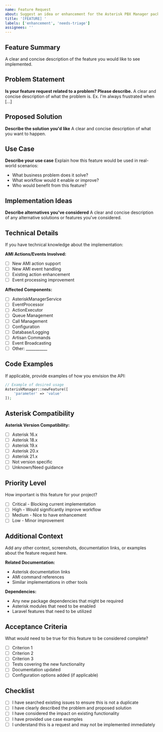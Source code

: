 ```yaml
---
name: Feature Request
about: Suggest an idea or enhancement for the Asterisk PBX Manager package
title: '[FEATURE] '
labels: ['enhancement', 'needs-triage']
assignees: ''
---
```


## Feature Summary
A clear and concise description of the feature you would like to see implemented.

## Problem Statement
**Is your feature request related to a problem? Please describe.**
A clear and concise description of what the problem is. Ex. I'm always frustrated when [...]

## Proposed Solution
**Describe the solution you'd like**
A clear and concise description of what you want to happen.

## Use Case
**Describe your use case**
Explain how this feature would be used in real-world scenarios:
- What business problem does it solve?
- What workflow would it enable or improve?
- Who would benefit from this feature?

## Implementation Ideas
**Describe alternatives you've considered**
A clear and concise description of any alternative solutions or features you've considered.

## Technical Details
If you have technical knowledge about the implementation:

**AMI Actions/Events Involved:**
- [ ] New AMI action support
- [ ] New AMI event handling
- [ ] Existing action enhancement
- [ ] Event processing improvement

**Affected Components:**
- [ ] AsteriskManagerService
- [ ] EventProcessor
- [ ] ActionExecutor
- [ ] Queue Management
- [ ] Call Management
- [ ] Configuration
- [ ] Database/Logging
- [ ] Artisan Commands
- [ ] Event Broadcasting
- [ ] Other: ___________

## Code Examples
If applicable, provide examples of how you envision the API:

```php
// Example of desired usage
AsteriskManager::newFeature([
    'parameter' => 'value'
]);
```

## Asterisk Compatibility
**Asterisk Version Compatibility:**
- [ ] Asterisk 16.x
- [ ] Asterisk 18.x
- [ ] Asterisk 19.x
- [ ] Asterisk 20.x
- [ ] Asterisk 21.x
- [ ] Not version specific
- [ ] Unknown/Need guidance

## Priority Level
How important is this feature for your project?
- [ ] Critical - Blocking current implementation
- [ ] High - Would significantly improve workflow
- [ ] Medium - Nice to have enhancement
- [ ] Low - Minor improvement

## Additional Context
Add any other context, screenshots, documentation links, or examples about the feature request here.

**Related Documentation:**
- Asterisk documentation links
- AMI command references
- Similar implementations in other tools

**Dependencies:**
- Any new package dependencies that might be required
- Asterisk modules that need to be enabled
- Laravel features that need to be utilized

## Acceptance Criteria
What would need to be true for this feature to be considered complete?
- [ ] Criterion 1
- [ ] Criterion 2
- [ ] Criterion 3
- [ ] Tests covering the new functionality
- [ ] Documentation updated
- [ ] Configuration options added (if applicable)

## Checklist
- [ ] I have searched existing issues to ensure this is not a duplicate
- [ ] I have clearly described the problem and proposed solution
- [ ] I have considered the impact on existing functionality
- [ ] I have provided use case examples
- [ ] I understand this is a request and may not be implemented immediately